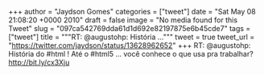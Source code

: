 
+++
author = "Jaydson Gomes"
categories = ["tweet"]
date = "Sat May 08 21:08:20 +0000 2010"
draft = false
image = "No media found for this Tweet"
slug = "097ca542769dda61d1d692e82197875e6b45cde7"
tags = ["tweet"]
title = """RT: @augustohp: História ..."""
tweet = true
tweet_url = "https://twitter.com/jaydson/status/13628962652"
+++
RT: @augustohp: História do #html ! Até o #html5 ... você conhece o que usa pra trabalhar? http://bit.ly/cx3Xju
